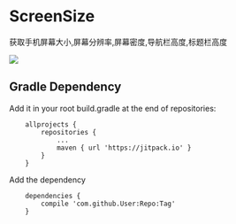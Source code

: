 # ScreenSize
获取手机屏幕大小,屏幕分辨率,屏幕密度,导航栏高度,标题栏高度

[![](https://jitpack.io/v/li-mengdong/ScreenSize.svg)](https://jitpack.io/#li-mengdong/ScreenSize)

## Gradle Dependency
Add it in your root build.gradle at the end of repositories:
```
	allprojects {
		repositories {
			...
			maven { url 'https://jitpack.io' }
		}
	}
```
Add the dependency
```
	dependencies {
		compile 'com.github.User:Repo:Tag'
	}
```
